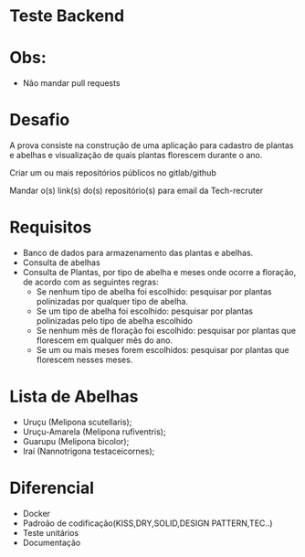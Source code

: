 # Teste Backend

# Obs:
- Não mandar pull requests

# Desafio

A prova consiste na construção de uma aplicação para cadastro de plantas e abelhas e visualização de quais plantas florescem durante o ano.

Criar um ou mais repositórios públicos no gitlab/github

Mandar o(s) link(s) do(s) repositório(s) para email da Tech-recruter

# Requisitos
 - Banco de dados para armazenamento das plantas e abelhas.
 - Consulta de abelhas
 - Consulta de Plantas, por tipo de abelha e meses onde ocorre a floração, de acordo com as seguintes regras: 
   - Se nenhum tipo de abelha foi escolhido: pesquisar por plantas polinizadas por qualquer tipo de abelha.
   - Se um tipo de abelha foi escolhido: pesquisar por plantas polinizadas pelo tipo de abelha escolhido
   - Se nenhum mês de floração foi escolhido: pesquisar por plantas que florescem em qualquer mês do ano.
   - Se um ou mais meses forem escolhidos: pesquisar por plantas que florescem nesses meses.

# Lista de Abelhas
 - Uruçu (Melipona scutellaris);
 - Uruçu-Amarela (Melipona rufiventris);
 - Guarupu (Melipona bicolor);
 - Iraí (Nannotrigona testaceicornes);

# Diferencial
- Docker
- Padroão de codificação(KISS,DRY,SOLID,DESIGN PATTERN,TEC..)
- Teste unitários
- Documentação

